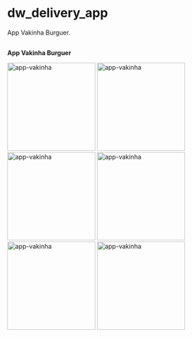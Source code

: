 # dw_delivery_app

App Vakinha Burguer.

## 

**App Vakinha Burguer**


<div class="box">
  <img width="200" src="https://i.ibb.co/wB0NfqW/app1.jpg" alt="app-vakinha"> 
    <span>  </span>
     <img width="200" src="https://i.ibb.co/BBPJsQ3/app2.jpg" alt="app-vakinha"> 
    <span>  </span>
    <img width="200" src="https://i.ibb.co/FDJ0Qkw/app3.jpg" alt="app-vakinha"> 
    <span>  </span>
    <img width="200" src="https://i.ibb.co/5RFt074/app4.jpg" alt="app-vakinha"> 
    <span>  </span>
    <img width="200" src="https://i.ibb.co/M2rZ2Wp/app5.jpg" alt="app-vakinha"> 
    <span>  </span>
    <img width="200" src="https://i.ibb.co/Mgnf7Jy/app6.jpg" alt="app-vakinha"> 
    <span>  </span>
</div>

